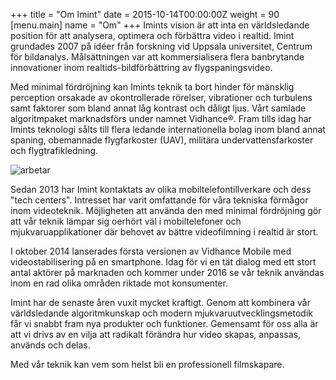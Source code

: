 +++
title = "Om Imint"
date = 2015-10-14T00:00:00Z
weight = 90
[menu.main]
name = "Om"
+++
Imints vision är att inta en världsledande position för att analysera, optimera och förbättra video i realtid. Imint grundades 2007 på idéer från forskning vid Uppsala universitet, Centrum för bildanalys. Målsättningen var att kommersialisera flera banbrytande innovationer inom realtids-bildförbättring av flygspaningsvideo.

Med minimal fördröjning kan Imints teknik ta bort hinder för mänsklig perception orsakade av okontrollerade rörelser, vibrationer och turbulens samt faktorer som bland annat låg kontrast och dåligt ljus. Vårt samlade algoritmpaket marknadsförs under namnet Vidhance®. Fram tills idag har Imints teknologi sålts till flera ledande internationella bolag inom bland annat spaning, obemannade flygfarkoster (UAV), militära undervattensfarkoster och flygtrafikledning.

![arbetar](/om/index/arbetar.jpg)

Sedan 2013 har Imint kontaktats av olika mobiltelefontillverkare och dess "tech centers". Intresset har varit omfattande för våra tekniska förmågor inom videoteknik. Möjligheten att använda den med minimal fördröjning gör att vår teknik lämpar sig oerhört väl i mobiltelefoner och mjukvaruapplikationer där behovet av bättre videofilmning i realtid är stort. 

I oktober 2014 lanserades första versionen av Vidhance Mobile med videostabilisering på en smartphone. Idag för vi en tät dialog med ett stort antal aktörer på marknaden och kommer under 2016 se vår teknik användas inom en rad olika områden riktade mot konsumenter.

Imint har de senaste åren vuxit mycket kraftigt. Genom att kombinera vår världsledande algoritmkunskap och modern mjukvaruutvecklingsmetodik får vi snabbt fram nya produkter och funktioner. Gemensamt för oss alla är att vi drivs av en vilja att radikalt förändra hur video skapas, anpassas, används och delas.

Med vår teknik kan vem som helst bli en professionell filmskapare.

